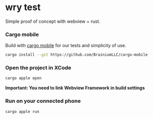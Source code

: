 # wry test

Simple proof of concept with webview + rust.

### Cargo mobile

Build with [cargo mobile](https://github.com/BrainiumLLC/cargo-mobile) for our tests and simplicity of use.

```bash
cargo install --git https://github.com/BrainiumLLC/cargo-mobile
```

### Open the project in XCode

```bash
cargo apple open
```

**Important: You need to link Webview Framework in build settings**

### Run on your connected phone

```bash
cargo apple run
```
